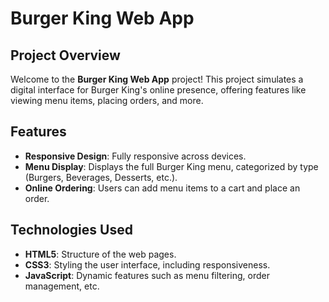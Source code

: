 # Burger King Web App

## Project Overview

Welcome to the **Burger King Web App** project! This project simulates a digital interface for Burger King's online presence, offering features like viewing menu items, placing orders, and more.

## Features

- **Responsive Design**: Fully responsive across devices.
- **Menu Display**: Displays the full Burger King menu, categorized by type (Burgers, Beverages, Desserts, etc.).
- **Online Ordering**: Users can add menu items to a cart and place an order.


## Technologies Used

- **HTML5**: Structure of the web pages.
- **CSS3**: Styling the user interface, including responsiveness.
- **JavaScript**: Dynamic features such as menu filtering, order management, etc.

  
